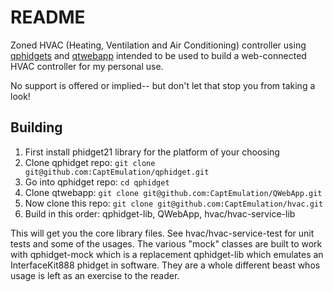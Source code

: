 README
====

Zoned HVAC (Heating, Ventilation and Air Conditioning) controller using [qphidgets](https://github.com/CaptEmulation/qphidget) and [qtwebapp](https://github.com/CaptEmulation/QWebApp) intended to be used to build a web-connected HVAC controller for my personal use.

No support is offered or implied-- but don't let that stop you from taking a look!

Building
-----------
1. First install phidget21 library for the platform of your choosing
2. Clone qphidget repo: ```git clone git@github.com:CaptEmulation/qphidget.git```
3. Go into qphidget repo: ```cd qphidget```
4. Clone qtwebapp: ```git clone git@github.com:CaptEmulation/QWebApp.git```
5. Now clone this repo: ```git clone git@github.com:CaptEmulation/hvac.git```
6. Build in this order: qphidget-lib, QWebApp, hvac/hvac-service-lib

This will get you the core library files.  See hvac/hvac-service-test for unit tests and some of the usages.  The various "mock" classes are built to work with qphidget-mock which is a replacement qphidget-lib which emulates an InterfaceKit888 phidget in software.  They are a whole different beast whos usage is left as an exercise to the reader.
